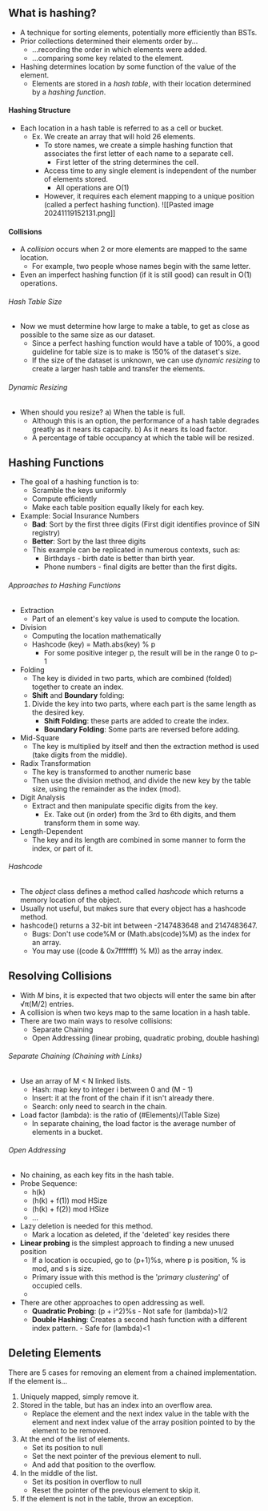 ## What is hashing?
- A technique for sorting elements, potentially more efficiently than BSTs.
- Prior collections determined their elements order by...
	- ...recording the order in which elements were added.
	- ...comparing some key related to the element.
- Hashing determines location by some function of the value of the element.
	- Elements are stored in a *hash table*, with their location determined by a *hashing function*.
#### Hashing Structure
- Each location in a hash table is referred to as a cell or bucket.
	- Ex. We create an array that will hold 26 elements.
		- To store names, we create a simple hashing function that associates the first letter of each name to a separate cell.
			- First letter of the string determines the cell.
		- Access time to any single element is independent of the number of elements stored.
			- All operations are O(1)
		- However, it requires each element mapping to a unique position (called a perfect hashing function).
![[Pasted image 20241119152131.png]]

#### Collisions
- A *collision* occurs when 2 or more elements are mapped to the same location.
	- For example, two people whose names begin with the same letter.
- Even an imperfect hashing function (if it is still good) can result in O(1) operations.
###### Hash Table Size
- Now we must determine how large to make a table, to get as close as possible to the same size as our dataset.
	- Since a perfect hashing function would have a table of 100%, a good guideline for table size is to make is 150% of the dataset's size.
	- If the size of the dataset is unknown, we can use *dynamic resizing* to create a larger hash table and transfer the elements.
###### Dynamic Resizing
- When should you resize?
	a) When the table is full.
	- Although this is an option, the performance of a hash table degrades greatly as it nears its capacity.
	b) As it nears its load factor.
	- A percentage of table occupancy at which the table will be resized.
## Hashing Functions
- The goal of a hashing function is to:
	- Scramble the keys uniformly
	- Compute efficiently
	- Make each table position equally likely for each key.
- Example: Social Insurance Numbers
	- **Bad**: Sort by the first three digits (First digit identifies province of SIN registry)
	- **Better**: Sort by the last three digits
	- This example can be replicated in numerous contexts, such as:
		- Birthdays - birth date is better than birth year.
		- Phone numbers - final digits are better than the first digits.
###### Approaches to Hashing Functions
- Extraction
	- Part of an element's key value is used to compute the location.
- Division
	- Computing the location mathematically
	- Hashcode (key) = Math.abs(key) % p
		- For some positive integer p, the result will be in the range 0 to p-1
- Folding
	- The key is divided in two parts, which are combined (folded) together to create an index.
	- **Shift** and **Boundary** folding:
	1. Divide the key into two parts, where each part is the same length as the desired key.
		- **Shift Folding**: these parts are added to create the index.
		- **Boundary Folding**: Some parts are reversed before adding.
- Mid-Square
	- The key is multiplied by itself and then the extraction method is used (take digits from the middle).
- Radix Transformation
	- The key is transformed to another numeric base
	- Then use the division method, and divide the new key by the table size, using the remainder as the index (mod).
- Digit Analysis
	- Extract and then manipulate specific digits from the key.
		- Ex. Take out (in order) from the 3rd to 6th digits, and them transform them in some way.
- Length-Dependent
	- The key and its length are combined in some manner to form the index, or part of it.
###### Hashcode
- The *object* class defines a method called *hashcode* which returns a memory location of the object.
- Usually not useful, but makes sure that every object has a hashcode method.
- hashcode() returns a 32-bit int between -2147483648 and 2147483647.
	- Bugs: Don't use code%M or (Math.abs(code)%M) as the index for an array.
	- You may use ((code & 0x7fffffff) % M)) as the array index.
## Resolving Collisions
- With *M* bins, it is expected that two objects will enter the same bin after √π(M/2) entries.
- A collision is when two keys map to the same location in a hash table.
- There are two main ways to resolve collisions:
	- Separate Chaining
	- Open Addressing (linear probing, quadratic probing, double hashing)
###### Separate Chaining (Chaining with Links)
- Use an array of M < N linked lists.
	- Hash: map key to integer i between 0 and (M - 1)
	- Insert: it at the front of the chain if it isn't already there.
	- Search: only need to search in the chain.
- Load factor (lambda): is the ratio of (#Elements)/(Table Size)
	- In separate chaining, the load factor is the average number of elements in a bucket.
###### Open Addressing
- No chaining, as each key fits in the hash table.
- Probe Sequence:
	- h(k)
	- (h(k) + f(1)) mod HSize
	- (h(k) + f(2)) mod HSize
	- ...
- Lazy deletion is needed for this method.
	- Mark a location as deleted, if the 'deleted' key resides there
- **Linear probing** is the simplest approach to finding a new unused position
	- If a location is occupied, go to (p+1)%s, where p is position, % is mod, and s is size.
	- Primary issue with this method is the '*primary clustering*' of occupied cells.
	- 
- There are other approaches to open addressing as well.
	- **Quadratic Probing**: (p + i^2)%s
						- Not safe for (lambda)>1/2
	- **Double Hashing**: Creates a second hash function with a different index pattern.
						- Safe for (lambda)<1
## Deleting Elements
There are 5 cases for removing an element from a chained implementation.
 If the element is...
1. Uniquely mapped, simply remove it.
2. Stored in the table, but has an index into an overflow area.
	- Replace the element and the next index value in the table with the element and next index value of the array position pointed to by the element to be removed.
3. At the end of the list of elements.
	- Set its position to null
	- Set the next pointer of the previous element to null.
	- And add that position to the overflow.
4. In the middle of the list.
	- Set its position in overflow to null
	- Reset the pointer of the previous element to skip it.
5. If the element is not in the table, throw an exception.










